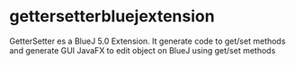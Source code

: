 # gettersetterbluejextension
GetterSetter es a BlueJ 5.0 Extension. It generate code to get/set methods and generate GUI JavaFX to edit object on BlueJ using get/set methods
